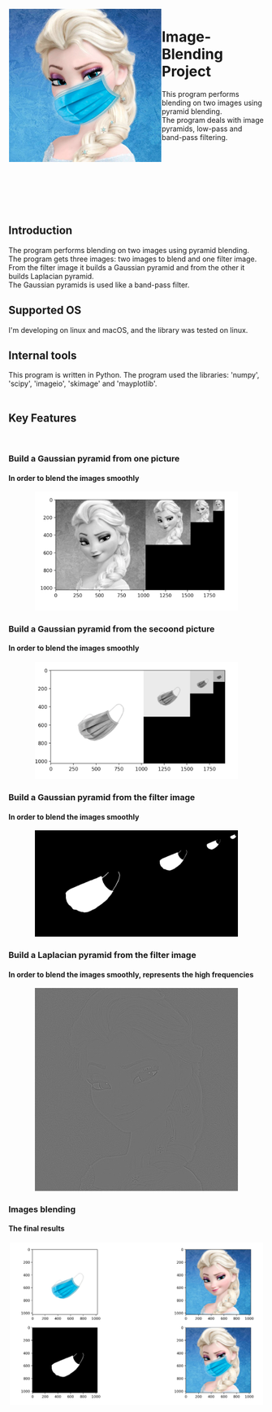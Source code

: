 
<img src="https://github.com/lotanaharoni/Image-Blending-Project/blob/main/images/Blended%20picture.png?raw=true" align="left" width = 300px hight = 300px  hspace="1" vspace="1"/>

# Image-Blending Project

This program performs blending on two images using pyramid blending. <br>
The program deals with image pyramids, low-pass and band-pass filtering.<br>

<br><br><br><br><br><br><br>


## Introduction

The program performs blending on two images using pyramid blending.<br>
The program gets three images: two images to blend and one filter image.<br>
From the filter image it builds a Gaussian pyramid and from the other it builds Laplacian pyramid.<br>
The Gaussian pyramids is used like a band-pass filter.

## Supported OS

I'm developing on linux and macOS, and the library was tested on linux.

## Internal tools

This program is written in Python.
The program used the libraries: 'numpy', 'scipy', 'imageio', 'skimage' and 'mayplotlib'.<br><br>


## Key Features
<br>

### Build a Gaussian pyramid from one picture
#### In order to blend the images smoothly
<p align="center">
<img src="https://github.com/lotanaharoni/Image-Blending-Project/blob/main/images/Gaussian%20pyramid-%20Elsa.png?raw=true" width = 400px hight = 400px/>
</p>

### Build a Gaussian pyramid from the secoond picture
#### In order to blend the images smoothly
<p align="center">
<img src="https://github.com/lotanaharoni/Image-Blending-Project/blob/main/images/Gaussian%20pyramid%20-%20mask.png?raw=true" width = 400px hight = 400px/>
</p>

### Build a Gaussian pyramid from the filter image
#### In order to blend the images smoothly
<p align="center">
<img src="https://github.com/lotanaharoni/Image-Blending-Project/blob/main/images/Gaussian%20pyramid.png?raw=true" width = 400px hight = 400px/>
</p>

### Build a Laplacian pyramid from the filter image
#### In order to blend the images smoothly, represents the high frequencies
<p align="center">
<img src="https://github.com/lotanaharoni/Image-Blending-Project/blob/main/images/High_frequencies.png?raw=true" width = 400px hight = 400px/>
</p>


### Images blending
#### The final results
<p align="center">
<img src="https://github.com/lotanaharoni/Image-Blending-Project/blob/main/images/All%20pictures.png?raw=true" width = 500px hight = 500px/>
</p>




    
